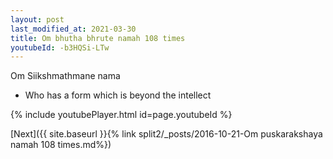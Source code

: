 ```yaml
---
layout: post
last_modified_at: 2021-03-30
title: Om bhutha bhrute namah 108 times
youtubeId: -b3HQSi-LTw
---
```

 
 
Om Siikshmathmane nama 
 
 -  Who has a form which is beyond the intellect 
 
  
 
  
 
 
 
 
 
 


{% include youtubePlayer.html id=page.youtubeId %}
 
[Next]({{ site.baseurl }}{% link  split2/_posts/2016-10-21-Om puskarakshaya namah 108 times.md%})
 
